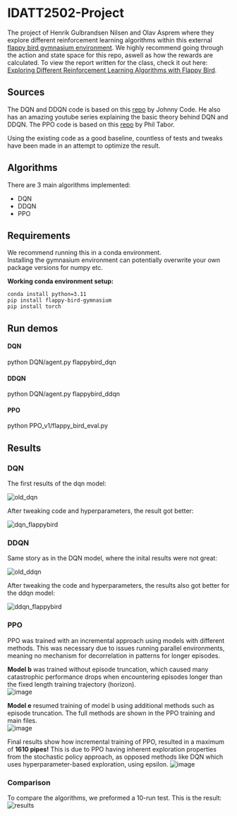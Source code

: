 # IDATT2502-Project
The project of Henrik Gulbrandsen Nilsen and Olav Asprem where they explore different reinforcement learning algorithms within this external [flappy bird gymnasium environment](https://github.com/markub3327/flappy-bird-gymnasium). We highly recommend going through the action and state space for this repo, aswell as how the rewards are calculated. To view the report written for the class, check it out here: [Exploring Different Reinforcement Learning Algorithms with Flappy Bird](https://github.com/user-attachments/files/17803332/Dokument.maskinlaering.pdf).


## Sources
The DQN and DDQN code is based on this [repo](https://github.com/johnnycode8/dqn_pytorch/tree/main) by Johnny Code. He also has an amazing youtube series explaining the basic theory behind DQN and DDQN. 
The PPO code is based on this [repo](https://github.com/philtabor/Youtube-Code-Repository/tree/master/ReinforcementLearning/PolicyGradient/PPO/torch) by Phil Tabor.

Using the existing code as a good baseline, countless of tests and tweaks have been made in an attempt to optimize the result.


## Algorithms
There are 3 main algorithms implemented:
* DQN
* DDQN
* PPO


## Requirements
We recommend running this in a conda environment. <br>Installing the gymnasium environment can potentially overwrite your own package versions for numpy etc.


**Working conda environment setup:**
```console
conda install python=3.11
pip install flappy-bird-gymnasium
pip install torch
```


## Run demos
#### DQN
python DQN/agent.py flappybird_dqn 
#### DDQN
python DQN/agent.py flappybird_ddqn
#### PPO
python PPO_v1/flappy_bird_eval.py



## Results
### DQN
The first results of the dqn model:

![old_dqn](https://github.com/user-attachments/assets/771baa6f-d438-48c6-bc9e-c2b22e1433c7)

After tweaking code and hyperparameters, the result got better:

![dqn_flappybird](https://github.com/user-attachments/assets/33d1564f-1911-4701-9743-98a29d10f7d2)


### DDQN
Same story as in the DQN model, where the inital results were not great:

![old_ddqn](https://github.com/user-attachments/assets/6a4d4c02-9ba5-41bd-8180-eb0c738746b7)

After tweaking the code and hyperparameters, the results also got better for the ddqn model:

![ddqn_flappybird](https://github.com/user-attachments/assets/251b6120-b88c-48ff-ab45-759d833b2271)


### PPO
PPO was trained with an incremental approach using models with different methods. This was necessary due to issues running parallel environments, meaning no mechanism for decorrelation in patterns for longer episodes.

**Model b** was trained without episode truncation, which caused many catastrophic performance drops when encountering episodes longer than the fixed length training trajectory (horizon).<br>
![image](https://github.com/user-attachments/assets/926cb80d-7386-4ca3-a69c-04767b2144b2)

**Model e** resumed training of model b using additional methods such as episode truncation. The full methods are shown in the PPO training and main files.<br>
![image](https://github.com/user-attachments/assets/1a71bc12-8756-4c7e-8229-a7aeeb9fd8a6)

Final results show how incremental training of PPO, resulted in a maximum of **1610 pipes!** This is due to PPO having inherent exploration properties from the stochastic policy approach, as opposed methods like DQN which uses hyperparameter-based exploration, using epsilon.
![image](https://github.com/user-attachments/assets/f4488ff9-ae65-4543-ab65-b089cb062f7f)

### Comparison
To compare the algorithms, we preformed a 10-run test. This is the result:
![results](https://github.com/user-attachments/assets/3f18a1fb-846a-46c6-aa8d-2826a8eaa35e)

